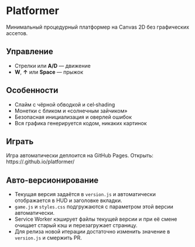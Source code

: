# Platformer

Минимальный процедурный платформер на Canvas 2D без графических ассетов.

## Управление
- Стрелки или **A/D** — движение
- **W**, **↑** или **Space** — прыжок

## Особенности
- Слайм с чёрной обводкой и cel‑shading
- Монетки с бликом и «солнечным зайчиком»
- Безопасная инициализация и оверлей ошибок
- Вся графика генерируется кодом, никаких картинок

## Играть
Игра автоматически деплоится на GitHub Pages.
Открыть: https://<your-username>.github.io/platformer/

## Авто-версионирование
- Текущая версия задаётся в `version.js` и автоматически отображается в HUD и заголовке вкладки.
- `game.js` и `styles.css` подгружаются с параметром этой версии автоматически.
- Service Worker кэширует файлы текущей версии и при её смене очищает старый кэш и перезагружает страницу.
- Для релиза новой итерации достаточно изменить значение в `version.js` и смержить PR.
